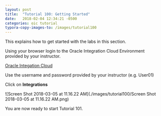 ```yaml
---
layout: post
title:  "Tutorial 100: Getting Started"
date:   2018-02-04 12:34:21 -0500
categories: oic tutorial 
typora-copy-images-to: /images/tutorial100
---
```

This explains how to get started with the labs in this section. 

Using your browser login to the Oracle Integration Cloud Environment provided by your instructor.

[Oracle Integation Cloud](https://oicdev-williams.uscom-central-1.oraclecloud.com/ic/home/)

Use the username and password provided by your instructor (e.g. User01)

Click on **Integrations**

![Screen Shot 2018-03-05 at 11.16.22 AM](./images/tutorial100/Screen Shot 2018-03-05 at 11.16.22 AM.png)



You are now ready to start Tutorial 101.
